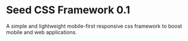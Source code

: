 # Seed CSS Framework 0.1

A simple and lightweight mobile-first responsive css framework to boost mobile and web applications.
